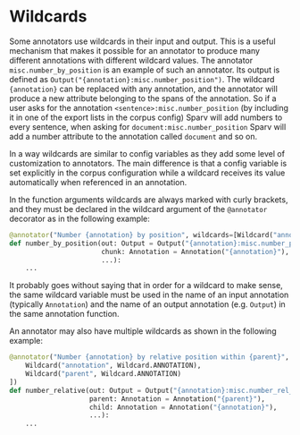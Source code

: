 # Wildcards

Some annotators use wildcards in their input and output. This is a useful mechanism that makes it possible for an
annotator to produce many different annotations with different wildcard values. The annotator `misc.number_by_position`
is an example of such an annotator. Its output is defined as `Output("{annotation}:misc.number_position")`. The
wildcard `{annotation}` can be replaced with any annotation, and the annotator will produce a new attribute belonging to
the spans of the annotation. So if a user asks for the annotation `<sentence>:misc.number_position` (by including it in
one of the export lists in the corpus config) Sparv will add numbers to every sentence, when asking for
`document:misc.number_position` Sparv will add a number attribute to the annotation called `document` and so on.

In a way wildcards are similar to config variables as they add some level of customization to annotators. The main
difference is that a config variable is set explicitly in the corpus configuration while a wildcard receives its value
automatically when referenced in an annotation.

In the function arguments wildcards are always marked with curly brackets, and they must be declared in the wildcard
argument of the `@annotator` decorator as in the following example:
```python
@annotator("Number {annotation} by position", wildcards=[Wildcard("annotation", Wildcard.ANNOTATION)])
def number_by_position(out: Output = Output("{annotation}:misc.number_position"),
                       chunk: Annotation = Annotation("{annotation}"),
                       ...):
    ...
```

It probably goes without saying that in order for a wildcard to make sense, the same wildcard variable must be used in
the name of an input annotation (typically `Annotation`) and the name of an output annotation (e.g. `Output`) in the
same annotation function.

An annotator may also have multiple wildcards as shown in the following example:
```python
@annotator("Number {annotation} by relative position within {parent}", wildcards=[
    Wildcard("annotation", Wildcard.ANNOTATION),
    Wildcard("parent", Wildcard.ANNOTATION)
])
def number_relative(out: Output = Output("{annotation}:misc.number_rel_{parent}"),
                    parent: Annotation = Annotation("{parent}"),
                    child: Annotation = Annotation("{annotation}"),
                    ...):
    ...
```
